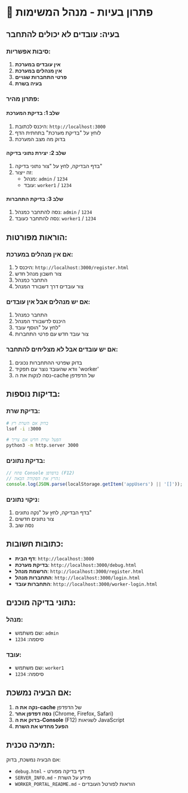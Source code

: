 # 🔧 פתרון בעיות - מנהל המשימות

## בעיה: עובדים לא יכולים להתחבר

### סיבות אפשריות:

1. **אין עובדים במערכת**
2. **אין מנהלים במערכת**
3. **פרטי התחברות שגויים**
4. **בעיה בשרת**

### פתרון מהיר:

#### שלב 1: בדיקת המערכת
1. היכנס לכתובת: `http://localhost:3000`
2. לוחץ על "בדיקת מערכת" בתחתית הדף
3. בדוק מה מצב המערכת

#### שלב 2: יצירת נתוני בדיקה
1. בדף הבדיקה, לחץ על "צור נתוני בדיקה"
2. זה ייצור:
   - מנהל: `admin` / `1234`
   - עובד: `worker1` / `1234`

#### שלב 3: בדיקת התחברות
1. נסה להתחבר כמנהל: `admin` / `1234`
2. נסה להתחבר כעובד: `worker1` / `1234`

## הוראות מפורטות:

### אם אין מנהלים במערכת:
1. היכנס ל: `http://localhost:3000/register.html`
2. צור חשבון מנהל חדש
3. התחבר כמנהל
4. צור עובדים דרך דשבורד המנהל

### אם יש מנהלים אבל אין עובדים:
1. התחבר כמנהל
2. היכנס לדשבורד המנהל
3. לחץ על "הוסף עובד"
4. צור עובד חדש עם פרטי התחברות

### אם יש עובדים אבל לא מצליחים להתחבר:
1. בדוק שפרטי ההתחברות נכונים
2. וודא שהעובד נוצר עם תפקיד 'worker'
3. נסה לנקות את ה-cache של הדפדפן

## בדיקות נוספות:

### בדיקת שרת:
```bash
# בדוק אם השרת רץ
lsof -i :3000

# הפעל שרת חדש אם צריך
python3 -m http.server 3000
```

### בדיקת נתונים:
```javascript
// פתח Console בדפדפן (F12)
// הרץ את הפקודה הבאה:
console.log(JSON.parse(localStorage.getItem('appUsers') || '[]'));
```

### ניקוי נתונים:
1. בדף הבדיקה, לחץ על "נקה נתונים"
2. צור נתונים חדשים
3. נסה שוב

## כתובות חשובות:

- **דף הבית**: `http://localhost:3000`
- **בדיקת מערכת**: `http://localhost:3000/debug.html`
- **הרשמת מנהל**: `http://localhost:3000/register.html`
- **התחברות מנהל**: `http://localhost:3000/login.html`
- **התחברות עובד**: `http://localhost:3000/worker-login.html`

## נתוני בדיקה מוכנים:

### מנהל:
- שם משתמש: `admin`
- סיסמה: `1234`

### עובד:
- שם משתמש: `worker1`
- סיסמה: `1234`

## אם הבעיה נמשכת:

1. **נקה את ה-cache** של הדפדפן
2. **נסה דפדפן אחר** (Chrome, Firefox, Safari)
3. **בדוק את ה-Console** (F12) לשגיאות JavaScript
4. **הפעל מחדש את השרת**

## תמיכה טכנית:

אם הבעיה נמשכת, בדוק:
- `debug.html` - דף בדיקה מפורט
- `SERVER_INFO.md` - מידע על השרת
- `WORKER_PORTAL_README.md` - הוראות לפורטל העובדים 